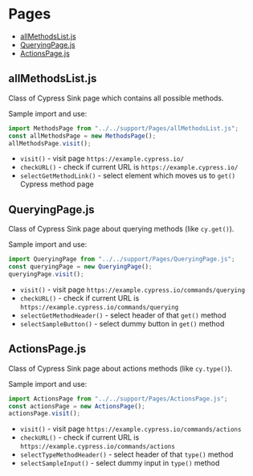 # Pages

- [allMethodsList.js](#allMethodsList.js)
- [QueryingPage.js](#queryingPage.js)
- [ActionsPage.js](#actionsPage.js)

## allMethodsList.js

Class of Cypress Sink page which contains all possible methods.

Sample import and use:

```javascript
import MethodsPage from "../../support/Pages/allMethodsList.js";
const allMethodsPage = new MethodsPage();
allMethodsPage.visit();
```

- `visit()` - visit page `https://example.cypress.io/`
- `checkURL()` - check if current URL is `https://example.cypress.io/`
- `selectGetMethodLink()` - select element which moves us to `get()` Cypress method page

## QueryingPage.js

Class of Cypress Sink page about querying methods (like `cy.get()`).

Sample import and use:

```javascript
import QueryingPage from "../../support/Pages/QueryingPage.js";
const queryingPage = new QueryingPage();
queryingPage.visit();
```

- `visit()` - visit page `https://example.cypress.io/commands/querying`
- `checkURL()` - check if current URL is `https://example.cypress.io/commands/querying`
- `selectGetMethodHeader()` - select header of that `get()` method
- `selectSampleButton()` - select dummy button in `get()` method

## ActionsPage.js

Class of Cypress Sink page about actions methods (like `cy.type()`).

Sample import and use:

```javascript
import ActionsPage from "../../support/Pages/ActionsPage.js";
const actionsPage = new ActionsPage();
actionsPage.visit();
```

- `visit()` - visit page `https://example.cypress.io/commands/actions`
- `checkURL()` - check if current URL is `https://example.cypress.io/commands/actions`
- `selectTypeMethodHeader()` - select header of that `type()` method
- `selectSampleInput()` - select dummy input in `type()` method
